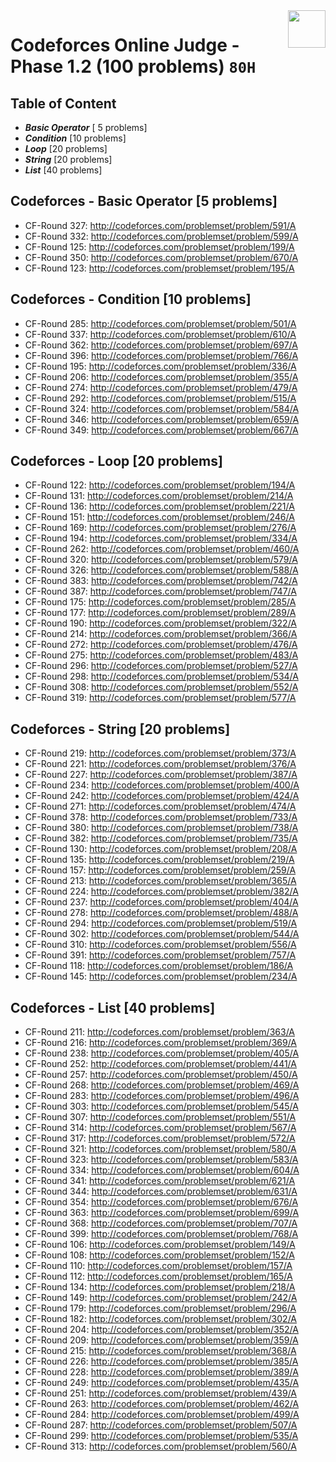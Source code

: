 <img align="right" width="60" height="60" src="https://github.com/cs-MohamedAyman/Problem-Solving-Training/blob/master/online-judges-logos/codeforces.jpg">

# Codeforces Online Judge - Phase 1.2 (100 problems) `80H`

## Table of Content

- ***Basic Operator*** [ 5 problems]
- ***Condition***      [10 problems]
- ***Loop***           [20 problems]
- ***String***         [20 problems]
- ***List***           [40 problems]

## Codeforces - Basic Operator [5 problems]

- CF-Round 327: http://codeforces.com/problemset/problem/591/A
- CF-Round 332: http://codeforces.com/problemset/problem/599/A
- CF-Round 125: http://codeforces.com/problemset/problem/199/A
- CF-Round 350: http://codeforces.com/problemset/problem/670/A
- CF-Round 123: http://codeforces.com/problemset/problem/195/A

## Codeforces - Condition [10 problems]

- CF-Round 285: http://codeforces.com/problemset/problem/501/A
- CF-Round 337: http://codeforces.com/problemset/problem/610/A
- CF-Round 362: http://codeforces.com/problemset/problem/697/A
- CF-Round 396: http://codeforces.com/problemset/problem/766/A
- CF-Round 195: http://codeforces.com/problemset/problem/336/A
- CF-Round 206: http://codeforces.com/problemset/problem/355/A
- CF-Round 274: http://codeforces.com/problemset/problem/479/A
- CF-Round 292: http://codeforces.com/problemset/problem/515/A
- CF-Round 324: http://codeforces.com/problemset/problem/584/A
- CF-Round 346: http://codeforces.com/problemset/problem/659/A
- CF-Round 349: http://codeforces.com/problemset/problem/667/A

## Codeforces - Loop [20 problems]

- CF-Round 122: http://codeforces.com/problemset/problem/194/A
- CF-Round 131: http://codeforces.com/problemset/problem/214/A
- CF-Round 136: http://codeforces.com/problemset/problem/221/A
- CF-Round 151: http://codeforces.com/problemset/problem/246/A
- CF-Round 169: http://codeforces.com/problemset/problem/276/A
- CF-Round 194: http://codeforces.com/problemset/problem/334/A
- CF-Round 262: http://codeforces.com/problemset/problem/460/A
- CF-Round 320: http://codeforces.com/problemset/problem/579/A
- CF-Round 326: http://codeforces.com/problemset/problem/588/A
- CF-Round 383: http://codeforces.com/problemset/problem/742/A
- CF-Round 387: http://codeforces.com/problemset/problem/747/A
- CF-Round 175: http://codeforces.com/problemset/problem/285/A
- CF-Round 177: http://codeforces.com/problemset/problem/289/A
- CF-Round 190: http://codeforces.com/problemset/problem/322/A
- CF-Round 214: http://codeforces.com/problemset/problem/366/A
- CF-Round 272: http://codeforces.com/problemset/problem/476/A
- CF-Round 275: http://codeforces.com/problemset/problem/483/A
- CF-Round 296: http://codeforces.com/problemset/problem/527/A
- CF-Round 298: http://codeforces.com/problemset/problem/534/A
- CF-Round 308: http://codeforces.com/problemset/problem/552/A
- CF-Round 319: http://codeforces.com/problemset/problem/577/A

## Codeforces - String [20 problems]

- CF-Round 219: http://codeforces.com/problemset/problem/373/A
- CF-Round 221: http://codeforces.com/problemset/problem/376/A
- CF-Round 227: http://codeforces.com/problemset/problem/387/A
- CF-Round 234: http://codeforces.com/problemset/problem/400/A
- CF-Round 242: http://codeforces.com/problemset/problem/424/A
- CF-Round 271: http://codeforces.com/problemset/problem/474/A
- CF-Round 378: http://codeforces.com/problemset/problem/733/A
- CF-Round 380: http://codeforces.com/problemset/problem/738/A
- CF-Round 382: http://codeforces.com/problemset/problem/735/A
- CF-Round 130: http://codeforces.com/problemset/problem/208/A
- CF-Round 135: http://codeforces.com/problemset/problem/219/A
- CF-Round 157: http://codeforces.com/problemset/problem/259/A
- CF-Round 213: http://codeforces.com/problemset/problem/365/A
- CF-Round 224: http://codeforces.com/problemset/problem/382/A
- CF-Round 237: http://codeforces.com/problemset/problem/404/A
- CF-Round 278: http://codeforces.com/problemset/problem/488/A
- CF-Round 294: http://codeforces.com/problemset/problem/519/A
- CF-Round 302: http://codeforces.com/problemset/problem/544/A
- CF-Round 310: http://codeforces.com/problemset/problem/556/A
- CF-Round 391: http://codeforces.com/problemset/problem/757/A
- CF-Round 118: http://codeforces.com/problemset/problem/186/A
- CF-Round 145: http://codeforces.com/problemset/problem/234/A

## Codeforces - List [40 problems]

- CF-Round 211: http://codeforces.com/problemset/problem/363/A
- CF-Round 216: http://codeforces.com/problemset/problem/369/A
- CF-Round 238: http://codeforces.com/problemset/problem/405/A
- CF-Round 252: http://codeforces.com/problemset/problem/441/A
- CF-Round 257: http://codeforces.com/problemset/problem/450/A
- CF-Round 268: http://codeforces.com/problemset/problem/469/A
- CF-Round 283: http://codeforces.com/problemset/problem/496/A
- CF-Round 303: http://codeforces.com/problemset/problem/545/A
- CF-Round 307: http://codeforces.com/problemset/problem/551/A
- CF-Round 314: http://codeforces.com/problemset/problem/567/A
- CF-Round 317: http://codeforces.com/problemset/problem/572/A
- CF-Round 321: http://codeforces.com/problemset/problem/580/A
- CF-Round 323: http://codeforces.com/problemset/problem/583/A
- CF-Round 334: http://codeforces.com/problemset/problem/604/A
- CF-Round 341: http://codeforces.com/problemset/problem/621/A
- CF-Round 344: http://codeforces.com/problemset/problem/631/A
- CF-Round 354: http://codeforces.com/problemset/problem/676/A
- CF-Round 363: http://codeforces.com/problemset/problem/699/A
- CF-Round 368: http://codeforces.com/problemset/problem/707/A
- CF-Round 399: http://codeforces.com/problemset/problem/768/A
- CF-Round 106: http://codeforces.com/problemset/problem/149/A
- CF-Round 108: http://codeforces.com/problemset/problem/152/A
- CF-Round 110: http://codeforces.com/problemset/problem/157/A
- CF-Round 112: http://codeforces.com/problemset/problem/165/A
- CF-Round 134: http://codeforces.com/problemset/problem/218/A
- CF-Round 149: http://codeforces.com/problemset/problem/242/A
- CF-Round 179: http://codeforces.com/problemset/problem/296/A
- CF-Round 182: http://codeforces.com/problemset/problem/302/A
- CF-Round 204: http://codeforces.com/problemset/problem/352/A
- CF-Round 209: http://codeforces.com/problemset/problem/359/A
- CF-Round 215: http://codeforces.com/problemset/problem/368/A
- CF-Round 226: http://codeforces.com/problemset/problem/385/A
- CF-Round 228: http://codeforces.com/problemset/problem/389/A
- CF-Round 249: http://codeforces.com/problemset/problem/435/A
- CF-Round 251: http://codeforces.com/problemset/problem/439/A
- CF-Round 263: http://codeforces.com/problemset/problem/462/A
- CF-Round 284: http://codeforces.com/problemset/problem/499/A
- CF-Round 287: http://codeforces.com/problemset/problem/507/A
- CF-Round 299: http://codeforces.com/problemset/problem/535/A
- CF-Round 313: http://codeforces.com/problemset/problem/560/A
